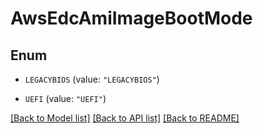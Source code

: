 # AwsEdcAmiImageBootMode

## Enum


* `LEGACYBIOS` (value: `"LEGACYBIOS"`)

* `UEFI` (value: `"UEFI"`)


[[Back to Model list]](../README.md#documentation-for-models) [[Back to API list]](../README.md#documentation-for-api-endpoints) [[Back to README]](../README.md)


